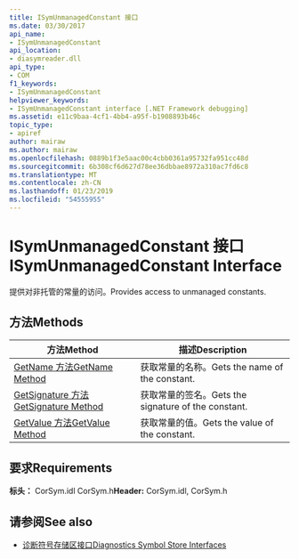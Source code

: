 ```yaml
---
title: ISymUnmanagedConstant 接口
ms.date: 03/30/2017
api_name:
- ISymUnmanagedConstant
api_location:
- diasymreader.dll
api_type:
- COM
f1_keywords:
- ISymUnmanagedConstant
helpviewer_keywords:
- ISymUnmanagedConstant interface [.NET Framework debugging]
ms.assetid: e11c9baa-4cf1-4bb4-a95f-b1908893b46c
topic_type:
- apiref
author: mairaw
ms.author: mairaw
ms.openlocfilehash: 0889b1f3e5aac00c4cbb0361a95732fa951cc48d
ms.sourcegitcommit: 6b308cf6d627d78ee36dbbae8972a310ac7fd6c8
ms.translationtype: MT
ms.contentlocale: zh-CN
ms.lasthandoff: 01/23/2019
ms.locfileid: "54555955"
---
```

# <a name="isymunmanagedconstant-interface"></a><span data-ttu-id="3a3a1-102">ISymUnmanagedConstant 接口</span><span class="sxs-lookup"><span data-stu-id="3a3a1-102">ISymUnmanagedConstant Interface</span></span>
<span data-ttu-id="3a3a1-103">提供对非托管的常量的访问。</span><span class="sxs-lookup"><span data-stu-id="3a3a1-103">Provides access to unmanaged constants.</span></span>  
  
## <a name="methods"></a><span data-ttu-id="3a3a1-104">方法</span><span class="sxs-lookup"><span data-stu-id="3a3a1-104">Methods</span></span>  
  
|<span data-ttu-id="3a3a1-105">方法</span><span class="sxs-lookup"><span data-stu-id="3a3a1-105">Method</span></span>|<span data-ttu-id="3a3a1-106">描述</span><span class="sxs-lookup"><span data-stu-id="3a3a1-106">Description</span></span>|  
|------------|-----------------|  
|[<span data-ttu-id="3a3a1-107">GetName 方法</span><span class="sxs-lookup"><span data-stu-id="3a3a1-107">GetName Method</span></span>](../../../../docs/framework/unmanaged-api/diagnostics/isymunmanagedconstant-getname-method.md)|<span data-ttu-id="3a3a1-108">获取常量的名称。</span><span class="sxs-lookup"><span data-stu-id="3a3a1-108">Gets the name of the constant.</span></span>|  
|[<span data-ttu-id="3a3a1-109">GetSignature 方法</span><span class="sxs-lookup"><span data-stu-id="3a3a1-109">GetSignature Method</span></span>](../../../../docs/framework/unmanaged-api/diagnostics/isymunmanagedconstant-getsignature-method.md)|<span data-ttu-id="3a3a1-110">获取常量的签名。</span><span class="sxs-lookup"><span data-stu-id="3a3a1-110">Gets the signature of the constant.</span></span>|  
|[<span data-ttu-id="3a3a1-111">GetValue 方法</span><span class="sxs-lookup"><span data-stu-id="3a3a1-111">GetValue Method</span></span>](../../../../docs/framework/unmanaged-api/diagnostics/isymunmanagedconstant-getvalue-method.md)|<span data-ttu-id="3a3a1-112">获取常量的值。</span><span class="sxs-lookup"><span data-stu-id="3a3a1-112">Gets the value of the constant.</span></span>|  
  
## <a name="requirements"></a><span data-ttu-id="3a3a1-113">要求</span><span class="sxs-lookup"><span data-stu-id="3a3a1-113">Requirements</span></span>  
 <span data-ttu-id="3a3a1-114">**标头：** CorSym.idl CorSym.h</span><span class="sxs-lookup"><span data-stu-id="3a3a1-114">**Header:** CorSym.idl, CorSym.h</span></span>  
  
## <a name="see-also"></a><span data-ttu-id="3a3a1-115">请参阅</span><span class="sxs-lookup"><span data-stu-id="3a3a1-115">See also</span></span>
- [<span data-ttu-id="3a3a1-116">诊断符号存储区接口</span><span class="sxs-lookup"><span data-stu-id="3a3a1-116">Diagnostics Symbol Store Interfaces</span></span>](../../../../docs/framework/unmanaged-api/diagnostics/diagnostics-symbol-store-interfaces.md)
